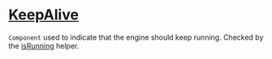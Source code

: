 # [KeepAlive](KeepAlive.hpp)

`Component` used to indicate that the engine should keep running. Checked by the [isRunning](../../helpers/isRunning.md) helper.